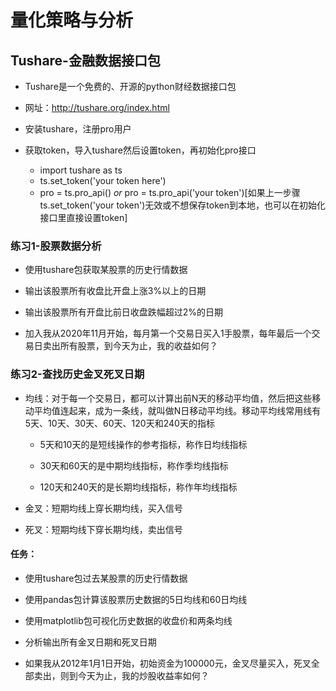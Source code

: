 # 量化策略与分析

## Tushare-金融数据接口包

- Tushare是一个免费的、开源的python财经数据接口包

- 网址：http://tushare.org/index.html

- 安装tushare，注册pro用户

- 获取token，导入tushare然后设置token，再初始化pro接口
    - import tushare as ts
    - ts.set_token('your token here')
    - pro = ts.pro_api() *or* pro = ts.pro_api('your token')[如果上一步骤ts.set_token('your token')无效或不想保存token到本地，也可以在初始化接口里直接设置token]
    
### 练习1-股票数据分析
- 使用tushare包获取某股票的历史行情数据

- 输出该股票所有收盘比开盘上涨3%以上的日期

- 输出该股票所有开盘比前日收盘跌幅超过2%的日期

- 加入我从2020年11月开始，每月第一个交易日买入1手股票，每年最后一个交易日卖出所有股票，到今天为止，我的收益如何？

### 练习2-查找历史金叉死叉日期
- 均线：对于每一个交易日，都可以计算出前N天的移动平均值，然后把这些移动平均值连起来，成为一条线，就叫做N日移动平均线。移动平均线常用线有5天、10天、30天、60天、120天和240天的指标
    - 5天和10天的是短线操作的参考指标，称作日均线指标
    
    - 30天和60天的是中期均线指标，称作季均线指标
    
    - 120天和240天的是长期均线指标，称作年均线指标
    
- 金叉：短期均线上穿长期均线，买入信号

- 死叉：短期均线下穿长期均线，卖出信号

#### 任务：
- 使用tushare包过去某股票的历史行情数据

- 使用pandas包计算该股票历史数据的5日均线和60日均线

- 使用matplotlib包可视化历史数据的收盘价和两条均线

- 分析输出所有金叉日期和死叉日期

- 如果我从2012年1月1日开始，初始资金为100000元，金叉尽量买入，死叉全部卖出，则到今天为止，我的炒股收益率如何？



















